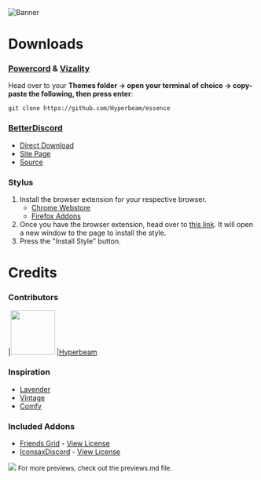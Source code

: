 <img src="https://i.imgur.com/31gnkEl.png" alt="Banner" data-canonical-src="https://i.imgur.com/31gnkEl.png" style="max-width: 100%;">

# Downloads
### **[Powercord](https://powercord.dev/) & [Vizality](https://vizality.com/)**
Head over to your **Themes folder -> open your terminal of choice -> copy-paste the following, then press enter**:
```
git clone https://github.com/Hyperbeam/essence
```

### **[BetterDiscord](https://betterdiscord.app/)**
- [Direct Download](https://betterdiscord.app/Download?id=733)
- [Site Page](https://betterdiscord.app/theme/Essence)
- [Source](https://Hyperbeam.github.io/essence/src/source.css)

### **Stylus**
1. Install the browser extension for your respective browser.
    - [Chrome Webstore](https://chrome.google.com/webstore/detail/stylus/clngdbkpkpeebahjckkjfobafhncgmne)
    - [Firefox Addons](https://addons.mozilla.org/en-US/firefox/addon/styl-us/)
2. Once you have the browser extension, head over to [this link](https://github.com/Hyperbeam/essence/raw/main/clients/stylus/essence.user.css). It will open a new window to the page to install the style.
3. Press the "Install Style" button.

# Credits
### Contributors
|<a href="https://github.com/HyperbeamBot"><img src="https://avatars.githubusercontent.com/u/107874632?v=4" width="90px" height="90px"></a>
|[Hyperbeam](https://github.com/HyperbeamBot)

### Inspiration
- [Lavender](https://github.com/Lavender-Discord/Lavender)
- [Vintage](https://github.com/leeprky/Vintage)
- [Comfy](https://github.com/Comfy-Themes/Discord)

### Included Addons
- [Friends Grid](https://github.com/CreArts-Community/Friends-Grid) - [View License](https://github.com/CreArts-Community/Friends-Grid/blob/master/license)
- [IconsaxDiscord](https://github.com/Lavender-Discord/IconsaxDiscord) - [View License](https://github.com/Lavender-Discord/IconsaxDiscord/blob/main/LICENSE)

<img src="https://i.imgur.com/GMnI52s.png">
<font size="2">For more previews, check out the previews.md file.</font>